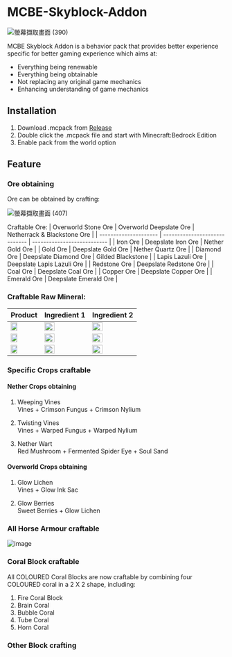 # MCBE-Skyblock-Addon
![螢幕擷取畫面 (390)](https://user-images.githubusercontent.com/77906640/147713933-8ea25541-e43a-455a-8dd8-de954b93fe00.png)

MCBE Skyblock Addon is a behavior pack that provides better experience specific for better gaming experience which aims at:
- Everything being renewable
- Everything being obtainable
- Not replacing any original game mechanics
- Enhancing understanding of game mechanics

## Installation
1. Download .mcpack from [Release](https://github.com/TimothyGrass/MCBE-Skyblock-Addon/releases)
2. Double click the .mcpack file and start with Minecraft:Bedrock Edition
3. Enable pack from the world option

## Feature
### Ore obtaining
Ore can be obtained by crafting:

![螢幕擷取畫面 (407)](https://user-images.githubusercontent.com/77906640/147718159-d5ed11cb-e646-4b21-8c86-073d2a736a26.png)

Craftable Ore:
| Overworld Stone Ore   | Overworld Deepslate Ore       | Netherrack & Blackstone Ore |
| --------------------- | ----------------------------- | --------------------------- |
| Iron Ore              | Deepslate Iron Ore            | Nether Gold Ore             |
| Gold Ore              | Deepslate Gold Ore            | Nether Quartz Ore           |
| Diamond Ore           | Deepslate Diamond Ore         | Gilded Blackstone           |
| Lapis Lazuli Ore      | Deepslate Lapis Lazuli Ore    |
| Redstone Ore          | Deepslate Redstone Ore        |
| Coal Ore              | Deepslate Coal Ore            |
| Copper Ore            | Deepslate Copper Ore          |
| Emerald Ore           | Deepslate Emerald Ore         |

### Craftable Raw Mineral:

| Product       | Ingredient 1          | Ingredient 2          |
| ------------- | --------------------- | --------------------- |
| <img src="https://user-images.githubusercontent.com/77906640/147720018-a8763235-8dfc-4fe8-ba84-66dcf24da307.png" width="50%;">    | <img src="https://user-images.githubusercontent.com/77906640/147720749-5bec6056-ba11-4fcf-a003-474ec6ad9e54.png" width="50%;">    | <img src="https://user-images.githubusercontent.com/77906640/147720878-31de832b-54c7-486a-967b-4adeff07720c.png" width="50%;">  |
| <img src="https://user-images.githubusercontent.com/77906640/147720992-bf2f9a11-7b00-47cc-b3ba-e044ad33aef3.png" width="50%;">    | <img src="https://user-images.githubusercontent.com/77906640/147721051-ae5c9203-485e-4b65-bf6b-053f9e8782ee.png" width="50%;">    | <img src="https://user-images.githubusercontent.com/77906640/147721063-5b6d2d9f-2c6d-4973-abe1-b2804308b870.png" width="50%;">  |
| <img src="https://user-images.githubusercontent.com/77906640/147720749-5bec6056-ba11-4fcf-a003-474ec6ad9e54.png" width="50%;">    | <img src="https://user-images.githubusercontent.com/77906640/147721103-1c676058-63dc-4023-b631-edd8b943e9eb.png" width="50%;">    | <img src="https://user-images.githubusercontent.com/77906640/147721114-a3a36fc4-02c4-44ca-be7f-c48a2d646472.png" width="50%;">  |

### Specific Crops craftable
#### Nether Crops obtaining
1. Weeping Vines<br>
Vines + Crimson Fungus + Crimson Nylium

2. Twisting Vines<br>
Vines + Warped Fungus + Warped Nylium

3. Nether Wart<br>
Red Mushroom + Fermented Spider Eye + Soul Sand

#### Overworld Crops obtaining
1. Glow Lichen<br>
Vines + Glow Ink Sac

2. Glow Berries<br>
Sweet Berries + Glow Lichen

### All Horse Armour craftable

![image](https://user-images.githubusercontent.com/77906640/147724810-df76334e-bb3a-4b4a-a668-4e9a17869ce2.png)

### Coral Block craftable
All COLOURED Coral Blocks are now craftable by combining four COLOURED coral in a 2 X 2 shape, including:
1. Fire Coral Block
2. Brain Coral
3. Bubble Coral
4. Tube Coral
5. Horn Coral

### Other Block crafting
